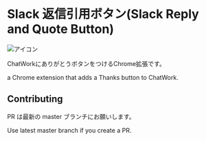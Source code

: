 # Slack 返信引用ボタン(Slack Reply and Quote Button)
![アイコン](img/icon128.png)

ChatWorkにありがとうボタンをつけるChrome拡張です。

a Chrome extension that adds a Thanks button to ChatWork.

## Contributing
PR は最新の master ブランチにお願いします。

Use latest master branch if you create a PR.
